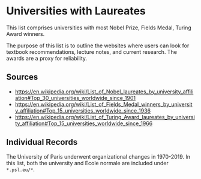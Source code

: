 # Universities with Laureates

This list comprises universities with most Nobel Prize, Fields Medal, Turing Award winners.

The purpose of this list is to outline the websites where users can look for textbook recommendations, lecture notes, and current research. The awards are a proxy for reliability.

## Sources

* <https://en.wikipedia.org/wiki/List_of_Nobel_laureates_by_university_affiliation#Top_30_universities_worldwide_since_1901>
* <https://en.wikipedia.org/wiki/List_of_Fields_Medal_winners_by_university_affiliation#Top_15_universities_worldwide_since_1936>
* <https://en.wikipedia.org/wiki/List_of_Turing_Award_laureates_by_university_affiliation#Top_15_universities_worldwide_since_1966>

## Individual Records

The University of Paris underwent organizational changes in 1970-2019. In this list, both the university and Ecole normale are included under
`*.psl.eu/*`.
